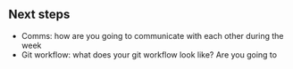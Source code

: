 ## Next steps

- Comms: how are you going to communicate with each other during the week
- Git workflow: what does your git workflow look like? Are you going to
